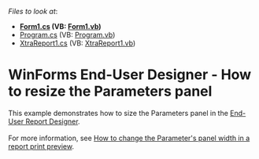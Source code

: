 <!-- default file list -->
*Files to look at*:

* **[Form1.cs](./CS/Form1.cs) (VB: [Form1.vb](./VB/Form1.vb))**
* [Program.cs](./CS/Program.cs) (VB: [Program.vb](./VB/Program.vb))
* [XtraReport1.cs](./CS/XtraReport1.cs) (VB: [XtraReport1.vb](./VB/XtraReport1.vb))
<!-- default file list end -->
# WinForms End-User Designer - How to resize the Parameters panel


This example demonstrates how to size the Parameters panel in the <a href="https://documentation.devexpress.com/#XtraReports/CustomDocument10715">End-User Report Designer</a>.<br /><br />For more information, see <a href="https://www.devexpress.com/Support/Center/p/T227908">How to change the Parameter's panel width in a report print preview</a>.

<br/>


